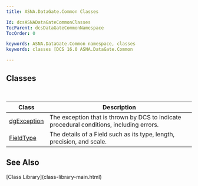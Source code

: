 ```yaml
---
title: ASNA.DataGate.Common Classes

Id: dcsASNADataGateCommonClasses
TocParent: dcsDataGateCommonNamespace
TocOrder: 0

keywords: ASNA.DataGate.Common namespace, classes
keywords: classes [DCS 16.0 ASNA.DataGate.Common

---
```


## Classes

<br />



| Class | Description |
| ---- | ---- |
| [dgException](dgexception-class.html) | The exception that is thrown by DCS to indicate procedural conditions, including errors. |
| [FieldType](field-type-class.html) | The details of a Field such as its type, length, precision, and scale. |



## See Also

<dl />
      [Class Library](class-library-main.html)

